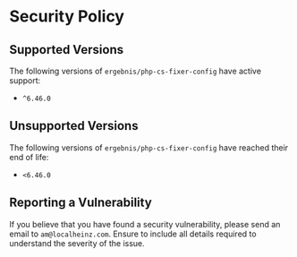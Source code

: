 # Security Policy

## Supported Versions

The following versions of `ergebnis/php-cs-fixer-config` have active support:

- `^6.46.0`

## Unsupported Versions

The following versions of `ergebnis/php-cs-fixer-config` have reached their end of life:

- `<6.46.0`

## Reporting a Vulnerability

If you believe that you have found a security vulnerability, please send an email to `am@localheinz.com`. Ensure to include all details required to understand the severity of the issue.
